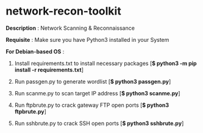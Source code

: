 # network-recon-toolkit

**Description** : Network Scanning & Reconnaissance

**Requisite** : Make sure you have Python3 installed in your System

**For Debian-based OS** :

1. Install requirements.txt to install necessary packages [**$ python3 -m pip install -r requirements.txt**]  

2. Run passgen.py to generate wordlist [**$ python3 passgen.py**]

3. Run scanme.py to scan target IP address [**$ python3 scanme.py**]

4. Run ftpbrute.py to crack gateway FTP open ports [**$ python3 ftpbrute.py**]

5. Run sshbrute.py to crack SSH open ports [**$ python3 sshbrute.py**]
 

